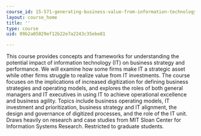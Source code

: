 ```yaml
---
course_id: 15-571-generating-business-value-from-information-technology-spring-2009
layout: course_home
title: ''
type: course
uid: 09b2a05029ef12b22e7a2243c35ebe81

---
```

This course provides concepts and frameworks for understanding the potential impact of information technology (IT) on business strategy and performance. We will examine how some firms make IT a strategic asset while other firms struggle to realize value from IT investments. The course focuses on the implications of increased digitization for defining business strategies and operating models, and explores the roles of both general managers and IT executives in using IT to achieve operational excellence and business agility. Topics include business operating models, IT investment and prioritization, business strategy and IT alignment, the design and governance of digitized processes, and the role of the IT unit. Draws heavily on research and case studies from MIT Sloan Center for Information Systems Research. Restricted to graduate students.
